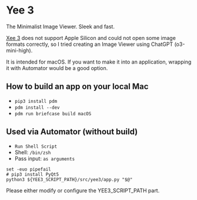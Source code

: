 
Yee 3
======

The Minimalist Image Viewer.
Sleek and fast.

[Xee 3](https://theunarchiver.com/xee) does not support Apple Silicon and could not open some image formats correctly, so I tried creating an Image Viewer using ChatGPT (o3-mini-high).

It is intended for macOS. If you want to make it into an application, wrapping it with Automator would be a good option.


How to build an app on your local Mac
------------------------------------

- `pip3 install pdm`
- `pdm install --dev`
- `pdm run briefcase build macOS`


Used via Automator (without build)
----------------------------------

- `Run Shell Script`
- Shell: `/bin/zsh`
- Pass input: `as arguments`

```
set -euo pipefail
# pip3 install PyQt5
python3 ${YEE3_SCRIPT_PATH}/src/yee3/app.py "$@"
```

Please either modify or configure the YEE3_SCRIPT_PATH part.
